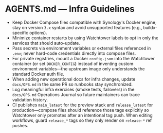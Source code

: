 # AGENTS.md — Infra Guidelines

- Keep Docker Compose files compatible with Synology's Docker engine; stay on version `3.x` syntax and avoid unsupported features (e.g., buildx-specific options).
- Minimize container restarts by using Watchtower labels to opt in only the services that should auto-update.
- Pass secrets via environment variables or external files referenced in `.env`; never hard-code credentials directly into compose files.
- For private registries, mount a Docker `config.json` into the Watchtower container (or set `DOCKER_CONFIG`) instead of inventing custom environment variables—the upstream image only understands the standard Docker auth file.
- When adding new operational docs for infra changes, update `docs/OPS.md` in the same PR so runbooks stay synchronized.
- Log meaningful infra exercises (smoke tests, failovers) in the `docs/OPS.md` Operations Journal so future maintainers can trace validation history.
- CI publishes `main_latest` for the preview stack and `release_latest` for production—compose files should reference those tags explicitly so Watchtower only promotes after an intentional tag push. When editing workflows, guard `release_*` tags so they only render on `release-*` ref pushes.
